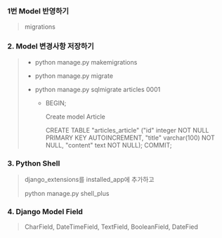 ### 1번 Model 반영하기

> migrations



### 2. Model 변경사항 저장하기

> - python manage.py makemigrations
>
> - python manage.py migrate
>
> - python manage.py sqlmigrate articles 0001
>
>   - BEGIN;
>
>     Create model Article
>
>     CREATE TABLE "articles_article" ("id" integer NOT NULL PRIMARY KEY AUTOINCREMENT, "title" varchar(100) NOT NULL, "content" text NOT NULL);
>     COMMIT;



### 3. Python Shell

> django_extensions를 installed_app에 추가하고
>
> python manage.py shell_plus



### 4. Django Model Field

>CharField, DateTimeField, TextField, BooleanField, DateFied

